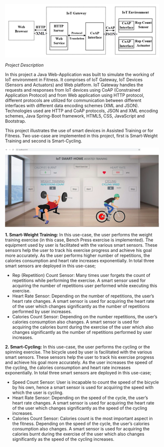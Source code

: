 ![](IoT.png)

*Project Description*

In this project a Java Web-Application was built to simulate the working of IoT environment in Fitness. It comprises of IoT Gateway, IoT Devices (Sensors and Actuators) and Web platform. IoT Gateway handles the requests and responses from IoT devices using CoAP (Constrained Application Protocol) and from Web application using HTTP protocol, different protocols are utilized for communication between different interfaces with different data encoding schemes (XML and JSON). Technologies used are HTTP and CoAP protocols, JSON and XML encoding schemes, Java Spring-Boot framework, HTML5, CSS, JavaScript and Bootstrap.

This project illustrates the use of smart devices in Assisted Training or for Fitness. Two use-case are implemented in this project, first is Smart-Weight Training and second is Smart-Cycling.

![](UI.png)

**1. Smart-Weight Training:**
In this use-case, the user performs the weight training exercise (in this case, Bench Press exercise is implemented). The equipment used by user is facilitated with the various smart sensors. These sensors help the user to track his exercise progress and achieve his goal more accurately. As the user performs higher number of repetitions, the calories consumption and heart rate increases exponentially. In total three smart sensors are deployed in this use-case;
  - Rep (Repetition) Count Sensor: Many times user forgets the count of repetitions while performing the exercise. A smart sensor used for acquiring the number of repetitions user performed while executing this exercise.
  - Heart Rate Sensor: Depending on the number of repetitions, the user’s heart rate changes. A smart sensor is used for acquiring the heart rate of the user which changes significantly as the number of repetitions performed by user increases.
  - Calories Count Sensor: Depending on the number repetitions, the user’s calories consumption also changes. A smart sensor is used for acquiring the calories burnt during the exercise of the user which also changes significantly as the number of repetitions performed by user increases.

**2. Smart-Cycling:**
In this use-case, the user performs the cycling or the spinning exercise. The bicycle used by user is facilitated with the various smart sensors. These sensors help the user to track his exercise progress and achieve his goal more accurately. As the user increases the speed of the cycling, the calories consumption and heart rate increases exponentially. In total three smart sensors are deployed in this use-case;
  - Speed Count Sensor: User is incapable to count the speed of the bicycle by his own, hence a smart sensor is used for acquiring the speed with which the user is cycling.
  - Heart Rate Sensor: Depending on the speed of the cycle, the user’s heart rate changes. A smart sensor is used for acquiring the heart rate of the user which changes significantly as the speed of the cycling increases.
  - Calories Count Sensor: Calories count is the most important aspect in the fitness. Depending on the speed of the cycle, the user’s calories consumption also changes. A smart sensor is used for acquiring the calories burnt during the exercise of the user which also changes significantly as the speed of the cycling increases.
